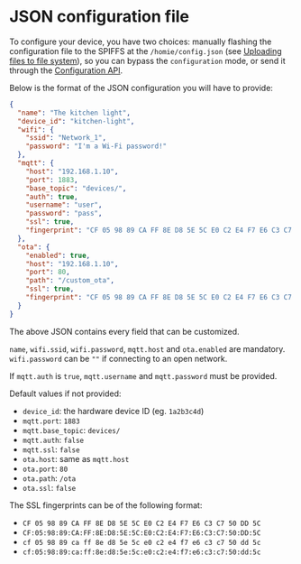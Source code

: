 # JSON configuration file

To configure your device, you have two choices: manually flashing the configuration file to the SPIFFS at the `/homie/config.json` (see [Uploading files to file system](http://esp8266.github.io/Arduino/versions/2.1.0/doc/filesystem.html#uploading-files-to-file-system)), so you can bypass the `configuration` mode, or send it through the [Configuration API](6.-Configuration-API.md).

Below is the format of the JSON configuration you will have to provide:

```json
{
  "name": "The kitchen light",
  "device_id": "kitchen-light",
  "wifi": {
    "ssid": "Network_1",
    "password": "I'm a Wi-Fi password!"
  },
  "mqtt": {
    "host": "192.168.1.10",
    "port": 1883,
    "base_topic": "devices/",
    "auth": true,
    "username": "user",
    "password": "pass",
    "ssl": true,
    "fingerprint": "CF 05 98 89 CA FF 8E D8 5E 5C E0 C2 E4 F7 E6 C3 C7 50 DD 5C"
  },
  "ota": {
    "enabled": true,
    "host": "192.168.1.10",
    "port": 80,
    "path": "/custom_ota",
    "ssl": true,
    "fingerprint": "CF 05 98 89 CA FF 8E D8 5E 5C E0 C2 E4 F7 E6 C3 C7 50 DD 5C"
  }
}
```

The above JSON contains every field that can be customized.

`name`, `wifi.ssid`, `wifi.password`, `mqtt.host` and `ota.enabled` are mandatory. `wifi.password` can be `""` if connecting to an open network.

If `mqtt.auth` is `true`, `mqtt.username` and `mqtt.password` must be provided.

Default values if not provided:

* `device_id`: the hardware device ID (eg. `1a2b3c4d`)
* `mqtt.port`: `1883`
* `mqtt.base_topic`: `devices/`
* `mqtt.auth`: `false`
* `mqtt.ssl`: `false`
* `ota.host`: same as `mqtt.host`
* `ota.port`: `80`
* `ota.path`: `/ota`
* `ota.ssl`: `false`

The SSL fingerprints can be of the following format:

* `CF 05 98 89 CA FF 8E D8 5E 5C E0 C2 E4 F7 E6 C3 C7 50 DD 5C`
* `CF:05:98:89:CA:FF:8E:D8:5E:5C:E0:C2:E4:F7:E6:C3:C7:50:DD:5C`
* `cf 05 98 89 ca ff 8e d8 5e 5c e0 c2 e4 f7 e6 c3 c7 50 dd 5c`
* `cf:05:98:89:ca:ff:8e:d8:5e:5c:e0:c2:e4:f7:e6:c3:c7:50:dd:5c`
